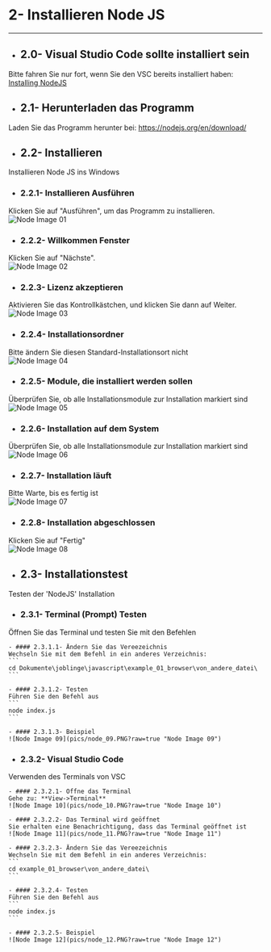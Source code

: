 # 2- Installieren Node JS
----

- ## 2.0- Visual Studio Code sollte installiert sein
Bitte fahren Sie nur fort, wenn Sie den VSC bereits installiert haben:
[Installing NodeJS](../vsc/README.md)

- ## 2.1- Herunterladen das Programm
Laden Sie das Programm herunter bei:
https://nodejs.org/en/download/

- ## 2.2- Installieren
Installieren Node JS ins Windows

  - ### 2.2.1- Installieren Ausführen
  Klicken Sie auf "Ausführen", um das Programm zu installieren.
  ![Node Image 01](pics/node_01.PNG?raw=true "Node Image 01")

  - ### 2.2.2- Willkommen Fenster
  Klicken Sie auf "Nächste".                   
  ![Node Image 02](pics/node_02.PNG?raw=true "Node Image 02")

  - ### 2.2.3- Lizenz akzeptieren
  Aktivieren Sie das Kontrollkästchen, und klicken Sie dann auf Weiter.
  ![Node Image 03](pics/node_03.PNG?raw=true "Node Image 03")

  - ### 2.2.4- Installationsordner
  Bitte ändern Sie diesen Standard-Installationsort nicht               
  ![Node Image 04](pics/node_04.PNG?raw=true "Node Image 04")

  - ### 2.2.5- Module, die installiert werden sollen
  Überprüfen Sie, ob alle Installationsmodule zur Installation markiert sind
  ![Node Image 05](pics/node_05.PNG?raw=true "Node Image 05")

  - ### 2.2.6- Installation auf dem System
  Überprüfen Sie, ob alle Installationsmodule zur Installation markiert sind
  ![Node Image 06](pics/node_06.PNG?raw=true "Node Image 06")

  - ### 2.2.7- Installation läuft
  Bitte Warte, bis es fertig ist        
  ![Node Image 07](pics/node_07.PNG?raw=true "Node Image 07")

  - ### 2.2.8- Installation abgeschlossen
  Klicken Sie auf "Fertig"             
  ![Node Image 08](pics/node_08.PNG?raw=true "Node Image 08")

- ## 2.3- Installationstest
Testen der 'NodeJS' Installation

  - ### 2.3.1- Terminal (Prompt) Testen
  Öffnen Sie das Terminal und testen Sie mit den Befehlen

    - #### 2.3.1.1- Ändern Sie das Vereezeichnis
    Wechseln Sie mit dem Befehl in ein anderes Verzeichnis:
    ```
    cd Dokumente\joblinge\javascript\example_01_browser\von_andere_datei\
    ```

    - #### 2.3.1.2- Testen
    Führen Sie den Befehl aus
    ```
    node index.js
    ```

    - #### 2.3.1.3- Beispiel
    ![Node Image 09](pics/node_09.PNG?raw=true "Node Image 09")

  - ### 2.3.2- Visual Studio Code
  Verwenden des Terminals von VSC

    - #### 2.3.2.1- Offne das Terminal
    Gehe zu: **View->Terminal**
    ![Node Image 10](pics/node_10.PNG?raw=true "Node Image 10")

    - #### 2.3.2.2- Das Terminal wird geöffnet
    Sie erhalten eine Benachrichtigung, dass das Terminal geöffnet ist
    ![Node Image 11](pics/node_11.PNG?raw=true "Node Image 11")

    - #### 2.3.2.3- Ändern Sie das Vereezeichnis
    Wechseln Sie mit dem Befehl in ein anderes Verzeichnis:
    ```
    cd example_01_browser\von_andere_datei\
    ```

    - #### 2.3.2.4- Testen
    Führen Sie den Befehl aus        
    ```
    node index.js
    ```

    - #### 2.3.2.5- Beispiel
    ![Node Image 12](pics/node_12.PNG?raw=true "Node Image 12")
